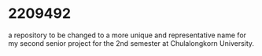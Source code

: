 # 2209492
a repository to be changed to a more unique and representative name for my second senior project for the 2nd semester at Chulalongkorn University.
